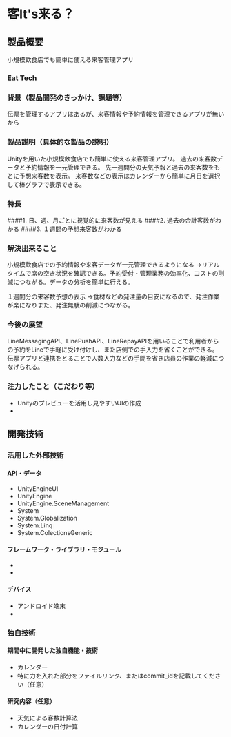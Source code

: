# 客It's来る？
## 製品概要
小規模飲食店でも簡単に使える来客管理アプリ
### Eat Tech

### 背景（製品開発のきっかけ、課題等）
伝票を管理するアプリはあるが、来客情報や予約情報を管理できるアプリが無いから

### 製品説明（具体的な製品の説明）
Unityを用いた小規模飲食店でも簡単に使える来客管理アプリ。
過去の来客数データと予約情報を一元管理できる。
先一週間分の天気予報と過去の来客数をもとに予想来客数を表示。
来客数などの表示はカレンダーから簡単に月日を選択して棒グラフで表示できる。

### 特長
####1. 日、週、月ごとに視覚的に来客数が見える
####2. 過去の合計客数がわかる
####3. １週間の予想来客数がわかる

### 解決出来ること
小規模飲食店での予約情報や来客データが一元管理できるようになる
→リアルタイムで席の空き状況を確認できる。予約受付・管理業務の効率化、コストの削減につながる。データの分析を簡単に行える。

１週間分の来客数予想の表示
→食材などの発注量の目安になるので、発注作業が楽になりまた、発注無駄の削減につながる。

### 今後の展望
LineMessagingAPI、LinePushAPI、LineRepayAPIを用いることで利用者からの予約をLineで手軽に受け付けし、また店側での手入力を省くことができる。
伝票アプリと連携をとることで人数入力などの手間を省き店員の作業の軽減につなげられる。

### 注力したこと（こだわり等）
* Unityのプレビューを活用し見やすいUIの作成
* 

## 開発技術

### 活用した外部技術
#### API・データ
* UnityEngineUI
* UnityEngine
* UnityEngine.SceneManagement
* System
* System.Globalization
* System.Linq 
* System.ColectionsGeneric

#### フレームワーク・ライブラリ・モジュール
* 
* 

#### デバイス
* アンドロイド端末
* 

### 独自技術
#### 期間中に開発した独自機能・技術
* カレンダー
* 特に力を入れた部分をファイルリンク、またはcommit_idを記載してください（任意）

#### 研究内容（任意）
* 天気による客数計算法
* カレンダーの日付計算
